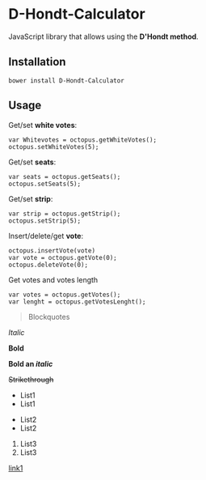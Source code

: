 # D-Hondt-Calculator

JavaScript library that allows using the **D'Hondt method**.

## Installation

```
bower install D-Hondt-Calculator
````

## Usage

Get/set **white votes**: 

```
var Whitevotes = octopus.getWhiteVotes();
octopus.setWhiteVotes(5);
```

Get/set **seats**: 

```
var seats = octopus.getSeats();
octopus.setSeats(5);
```

Get/set **strip**: 

```
var strip = octopus.getStrip();
octopus.setStrip(5);
```

Insert/delete/get **vote**:

```
octopus.insertVote(vote)
var vote = octopus.getVote(0);
octopus.deleteVote(0);
```

Get votes and votes length
```
var votes = octopus.getVotes();
var lenght = octopus.getVotesLenght();
```


> Blockquotes

*Italic*

**Bold**

**Bold an _italic_**

~~Strikethrough~~

* List1
* List1

- List2
- List2

1. List3
2. List3


[link1](link2)
